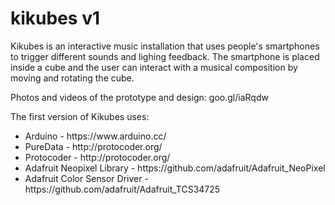 # kikubes v1

Kikubes is an interactive music installation that uses people's smartphones to trigger different sounds and lighing feedback. The smartphone is placed inside a cube and the user can interact with a musical composition by moving and rotating the cube.


Photos and videos of the prototype and design: goo.gl/iaRqdw

<p>The first version of Kikubes uses:</p>
<ul>
    <li>Arduino - https://www.arduino.cc/</li>
    <li>PureData - http://protocoder.org/</li>
    <li>Protocoder - http://protocoder.org/</li>
    <li>Adafruit Neopixel Library - https://github.com/adafruit/Adafruit_NeoPixel</li>
    <li> Adafruit Color Sensor Driver - https://github.com/adafruit/Adafruit_TCS34725</li>
</ul>







